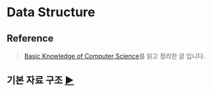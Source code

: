 # Data Structure

## Reference

> [Basic Knowledge of Computer Science](https://github.com/usgnusmig/CS-study#reference)를 읽고 정리한 글 입니다.

## 기본 자료 구조 [▶︎](https://github.com/usgnusmig/TIL/tree/main/CS/DataStructure/Basic.md)
